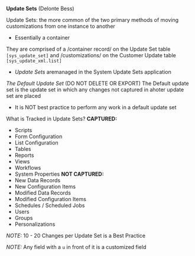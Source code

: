 **Update Sets** (Delonte Bess)

Update Sets: the more common of the two primary methods of moving customizations from one instance to another
- Essentially a container

They are comprised of a /container record/ on the Update Set table `[sys_update_set]` 
and /customizations/ on the Customer Update table `[sys_update_xml.list]`
- *Update Sets* aremanaged in the System Update Sets application

*The Default Update Set* (DO NOT DELETE OR EXPORT)
The Default update set is the update set in which any changes not captured in ahoter update set are placed
- It is NOT best practice to perform any work in a default update set

What is Tracked in Update Sets?
**CAPTURED:**
- Scripts
- Form Configuration
- List Configuration
- Tables
- Reports
- Views
- Workflows
- System Properties
**NOT CAPTURED:**
- New Data Records
- New Configuration Items
- Modified Data Records
- Modified Configuration Items
- Schedules / Scheduled Jobs
- Users
- Groups
- Personalizations

*NOTE:* 10 - 20 Changes per Update Set is a Best Practice

*NOTE:* Any field with a `u` in front of it is a customized field


